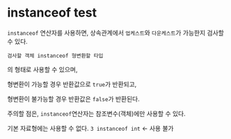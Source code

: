 # instanceof test

``instanceof`` 연산자를 사용하면, 상속관계에서 ``업케스트``와 ``다운케스트``가 가능한지 검사할 수 있다.

``검사할 객체 instanceof 형변환할 타입``

의 형태로 사용할 수 있으며,

형변환이 가능할 경우 반환값으로 ``true``가 반환되고,

형변환이 불가능할 경우 반환값은 ``false``가 반환된다.

주의할 점은, ``instanceof``연산자는 참조변수(객체)에만 사용할 수 있다.

기본 자료형에는 사용할 수 없다.	``3 instanceof int`` <- 사용 불가